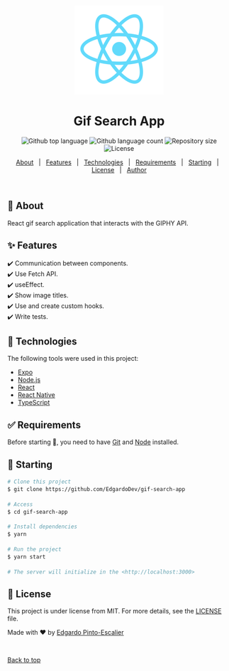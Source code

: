 <div align="center" id="top"> 
  <img src="https://github.com/EdgardoDev/MyFiles/blob/main/react-square.png?raw=true" alt="React Logo" height="200" width="200"/>
</div>

<h1 align="center">Gif Search App</h1>

<p align="center">
  <img alt="Github top language" src="https://img.shields.io/github/languages/top/EdgardoDev/gif-search-app?logo=react&logoColor=%23fff&style=for-the-badge&color=066da5">

  <img alt="Github language count" src="https://img.shields.io/github/languages/count/EdgardoDev/gif-search-app?logo=react&logoColor=%23fff&style=for-the-badge&color=066da5">

  <img alt="Repository size" src="https://img.shields.io/github/repo-size/EdgardoDev/gif-search-app?logo=github&logoColor=%23fff&style=for-the-badge&color=066da5">

  <img alt="License" src="https://img.shields.io/github/license/EdgardoDev/gif-search-app?logo=github&style=for-the-badge&color=066da5">

  <!-- <img alt="Github issues" src="https://img.shields.io/github/issues/{{YOUR_GITHUB_USERNAME}}/gif-search-app?color=56BEB8" /> -->

  <!-- <img alt="Github forks" src="https://img.shields.io/github/forks/{{YOUR_GITHUB_USERNAME}}/gif-search-app?color=56BEB8" /> -->

  <!-- <img alt="Github stars" src="https://img.shields.io/github/stars/{{YOUR_GITHUB_USERNAME}}/gif-search-app?color=56BEB8" /> -->
</p>


<p align="center">
  <a href="#dart-about">About</a> &#xa0; | &#xa0; 
  <a href="#sparkles-features">Features</a> &#xa0; | &#xa0;
  <a href="#rocket-technologies">Technologies</a> &#xa0; | &#xa0;
  <a href="#white_check_mark-requirements">Requirements</a> &#xa0; | &#xa0;
  <a href="#checkered_flag-starting">Starting</a> &#xa0; | &#xa0;
  <a href="#memo-license">License</a> &#xa0; | &#xa0;
  <a href="https://github.com/{{YOUR_GITHUB_USERNAME}}" target="_blank">Author</a>
</p>

<br>

## :dart: About ##

React gif search application that interacts with the GIPHY API.

## :sparkles: Features ##

:heavy_check_mark: Communication between components.\
:heavy_check_mark: Use Fetch API.\
:heavy_check_mark: useEffect.\
:heavy_check_mark: Show image titles.\
:heavy_check_mark: Use and create custom hooks.\
:heavy_check_mark: Write tests.


## :rocket: Technologies ##

The following tools were used in this project:

- [Expo](https://expo.io/)
- [Node.js](https://nodejs.org/en/)
- [React](https://pt-br.reactjs.org/)
- [React Native](https://reactnative.dev/)
- [TypeScript](https://www.typescriptlang.org/)

## :white_check_mark: Requirements ##

Before starting :checkered_flag:, you need to have [Git](https://git-scm.com) and [Node](https://nodejs.org/en/) installed.

## :checkered_flag: Starting ##

```bash
# Clone this project
$ git clone https://github.com/EdgardoDev/gif-search-app

# Access
$ cd gif-search-app

# Install dependencies
$ yarn

# Run the project
$ yarn start

# The server will initialize in the <http://localhost:3000>
```

## :memo: License ##

This project is under license from MIT. For more details, see the [LICENSE](LICENSE.md) file.


Made with :heart: by <a href="https://github.com/EdgardoDev" target="_blank">Edgardo Pinto-Escalier</a>

&#xa0;

<a href="#top">Back to top</a>
